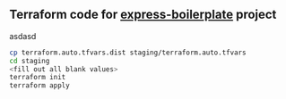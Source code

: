 ## Terraform code for [express-boilerplate](https://github.com/TheSoftwareHouse/express-boilerplate) project
asdasd
```bash
cp terraform.auto.tfvars.dist staging/terraform.auto.tfvars
cd staging
<fill out all blank values>
terraform init
terraform apply
```
